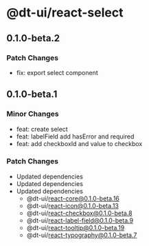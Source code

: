 # @dt-ui/react-select

## 0.1.0-beta.2

### Patch Changes

- fix: export select component

## 0.1.0-beta.1

### Minor Changes

- feat: create select
- feat: labelField add hasError and required
- feat: add checkboxId and value to checkbox

### Patch Changes

- Updated dependencies
- Updated dependencies
- Updated dependencies
  - @dt-ui/react-core@0.1.0-beta.16
  - @dt-ui/react-icon@0.1.0-beta.13
  - @dt-ui/react-checkbox@0.1.0-beta.8
  - @dt-ui/react-label-field@0.1.0-beta.9
  - @dt-ui/react-tooltip@0.1.0-beta.19
  - @dt-ui/react-typography@0.1.0-beta.7
